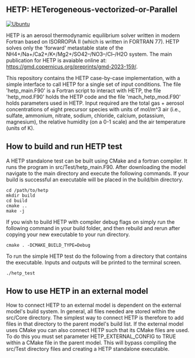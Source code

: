 ## HETP: HETerogeneous-vectorized-or-Parallel 

[![Ubuntu](https://github.com/sjmiller204/HETerogeneous-vectorized-or-Parallel/actions/workflows/ubuntu.yml/badge.svg)](https://github.com/sjmiller204/HETerogeneous-vectorized-or-Parallel/actions/workflows/ubuntu.yml)

HETP is an aerosol thermodynamic equilibrium solver written in modern Fortran based on ISORROPIA II (which is written in FORTRAN 77).  HETP solves only the 'forward' metastable state of the NH4+/Na+/Ca2+/K+/Mg2+/SO42–/NO3–/Cl–/H2O system.  The main publication for HETP is avaiable online at:  https://gmd.copernicus.org/preprints/gmd-2023-159/.

This repository contains the HETP case-by-case implementation, with a simple interface to call HETP for a single set of input conditions.  The file 'hetp_main.F90' is a Fortran script to interact with HETP, the file 'hetp_mod.F90' holds the HETP code and the file 'mach_hetp_mod.F90' holds parameters used in HETP.  Input required are the total gas + aerosol concentrations of eight precursor species with units of mol/m^3 air (i.e., sulfate, ammonium, nitrate, sodium, chloride, calcium, potassium, magnesium), the relative humidity (on a 0-1 scale) and the air temperature (units of K).

## How to build and run HETP test

A HETP standalone test can be built using CMake and a fortran compiler. It runs the program in src/Test/hetp_main.F90. After downloading the model navigate to the main directory and execute the following commands. If your build is successful an executable will be placed in the build/bin directory.

```
cd /path/to/hetp
mkdir build
cd build
cmake ..
make -j
```

If you wish to build HETP with compiler debug flags on simply run the following command in your build folder, and then rebuild and rerun after copying your new executable to your run directory.

```
cmake . -DCMAKE_BUILD_TYPE=Debug
```

To run the simple HETP test do the following from a directory that contains the executable. Inputs and outputs will be printed to the terminal screen.

```
./hetp_test
```

## How to use HETP in an external model

How to connect HETP to an external model is dependent on the external model's build system. In general, all files needed are stored within the src/Core directory. The simplest way to connect HETP is therefore to add files in that directory to the parent model's build list. If the external model uses CMake you can also connect HETP such that its CMake files are used. To do this you must set parameter HETP_EXTERNAL_CONFIG to TRUE within a CMake file in the parent model. This will bypass compiling the src/Test directory files and creating a HETP standalone executable.
